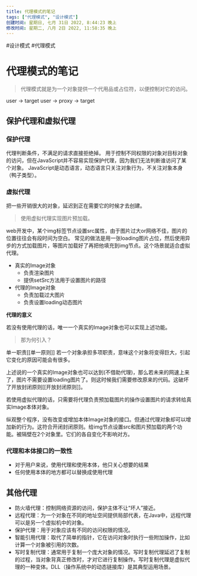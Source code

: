 ```yaml
---
title: 代理模式的笔记
tags: ["代理模式", "设计模式"]
创建时间: 星期日, 七月 31日 2022, 8:44:23 晚上
修改时间: 星期二, 八月 2日 2022, 11:58:35 晚上
---
```

#设计模式 #代理模式

# 代理模式的笔记

> 代理模式就是为一个对象提供一个代用品或占位符，以便控制对它的访问。

user -> target
user -> proxy -> target

## 保护代理和虚拟代理

### 保护代理
代理判断条件，不满足的请求直接拒绝掉。
用于控制不同权限的对象对目标对象的访问，但在JavaScript并不容易实现保护代理，因为我们无法判断谁访问了某个对象。
JavaScript是动态语言，动态语言只关注对象行为，不关注对象本身（鸭子类型）。

### 虚拟代理
把一些开销很大的对象，延迟到正在需要它的时候才去创建。

> 使用虚拟代理实现图片预加载。

web开发中，某个img标签节点设置src属性，由于图片过大or网络不佳，图片的位置往往会有段时间为空白。
常见的做法是用一张loading图片占位，然后使用异步的方式加载图片，等图片加载好了再把他填充到img节点。这个场景就适合虚拟代理。

- 真实的Image对象
	- 负责渲染图片
	- 提供setSrc方法用于设置图片的路径
- 代理的Image对象
	- 负责加载过大图片
	- 负责设置loading动态图片

**代理的意义**

若没有使用代理的话，唯一一个真实的Image对象也可以实现上述功能。

> 那为何引入？

单一职责[[单一原则]]
若一个对象承担多项职责，意味这个对象将变得巨大，引起它变化的原因可能会有很多。

上述说的一个真实的Image对象也可以达到(不借助代理)，那么若未来的网速上来了，图片不需要设置loading图片了。则这时候我们需要修改原来的代码。这破坏了开放封闭原则[[开放封闭原则]]。

若使用虚拟代理的话，只需要将代理负责预加载图片的操作设置图片的请求转给真实Image本体对象。

纵观整个程序，没有改变或增加本体Image对象的接口。但通过代理对象却可以增加新的行为。这符合开闭封闭原则。给img节点设置src和图片预加载的两个功能。被隔壁在2个对象里。它们的各自变化不影响对方。


### 代理和本体接口的一致性

- 对于用户来说，使用代理和使用本体，他只关心想要的结果
- 任何使用本体的地方都可以替换成使用代理

## 其他代理

- 防火墙代理：控制网络资源的访问，保护主体不让“坏人”接近。
- 远程代理：为一个对象在不同的地址空间提供局部代表，在Java中，远程代理可以是另一个虚拟机中的对象。
- 保护代理：用于对象应该有不同的访问权限的情况。
- 智能引用代理：取代了简单的指针，它在访问对象时执行一些附加操作，比如计算一个对象被引用的次数。
- 写时复制代理：通常用于复制一个庞大对象的情况。写时复制代理延迟了复制的过程，当对象背真正修改时，才对它进行复制操作。写时复制代理是虚拟代理的一种变体。DLL（操作系统中的动态链接库）是其典型运用场景。









